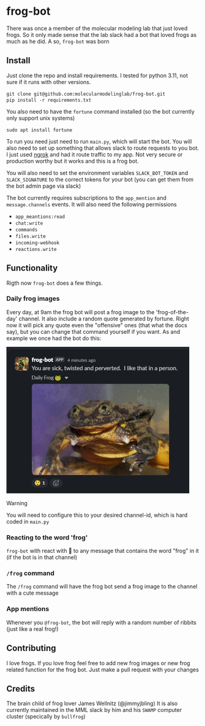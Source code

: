 # frog-bot

There was once a member of the molecular modeling lab that just loved frogs. 
So it only made sense that the lab slack had a bot that loved frogs as much 
as he did.
A so, `frog-bot` was born

## Install
Just clone the repo and install requirements. I tested for python 3.11, not sure if it runs with other versions.
```
git clone git@github.com:molecularmodelinglab/frog-bot.git
pip install -r requirements.txt
```

You also need to have the `fortune` command installed (so the bot currently only support unix systems)
```
sudo apt install fortune
```

To run you need just need to run `main.py`, which will start the bot.
You will also need to set up something that allows slack to route requests
to you bot. 
I just used [ngrok](https://ngrok.com/) and had it route traffic to my app.
Not very secure or production worthy but it works and this is a frog bot.

You will also need to set the environment variables `SLACK_BOT_TOKEN` and `SLACK_SIGNATURE` to the correct 
tokens for your bot (you can get them from the bot admin page via slack)

The bot currently requires subscriptions to the `app_mention` and `message.channels` events.
It will also need the following permissions
- `app_meantions:read`
- `chat:write`
- `commands`
- `files.write`
- `incoming-webhook`
- `reactions.write`
  
## Functionality
Rigth now `frog-bot` does a few things.

### Daily frog images
Every day, at 9am the frog bot will post a frog image to the 'frog-of-the-day' channel.
It also include a random quote generated by fortune. Right now it will pick any quote
even the "offensive" ones (that what the docs say), but you can change that command
yourself if you want.
As and example we once had the bot do this:

![Example Frog](https://github.com/molecularmodelinglab/frog-bot/blob/main/example-daily-frog.jpg)

> [!WARNING]
> You will need to configure this to your desired channel-id, which is hard coded in `main.py`

### Reacting to the word 'frog'
`frog-bot` with react with :frog: to any message that contains the word "frog" in it 
(if the bot is in that channel)

### `/frog` command
The `/frog` command will have the frog bot send a frog image to the channel with a cute message

### App mentions
Whenever you `@frog-bot`, the bot will reply with a random number of ribbits
(just like a real frog!)

## Contributing
I love frogs. If you love frog feel free to add new frog images or new frog related function for the
frog bot. Just make a pull request with your changes

## Credits
The brain child of frog lover James Wellnitz (@jimmyjbling)
It is also currently maintained in the MML slack by him and his `SWAMP` computer cluster (specically by `bullfrog`)
